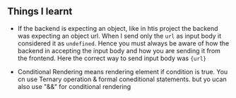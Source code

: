 ## Things I learnt 
- If the  backend is expecting an object, like in htis project the backend was expecting an object url. When I send only the ``` url ``` as input body it considered it as ``` undefined ```. Hence you must always be aware of how the backend in accepting the input body and how you are sending it from the frontend. Here the correct way to send input body was ``` {url} ``` 

- Conditional Rendering means rendering element if condition is true. You cn use Ternary operation & formal coneditional statements. but yo ucan also use "&&" for conditional rendering 